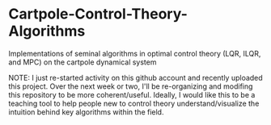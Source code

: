 # Cartpole-Control-Theory-Algorithms
Implementations of seminal algorithms in optimal control theory (LQR, ILQR, and MPC) on the cartpole dynamical system

NOTE: I just re-started activity on this github account and recently uploaded this project. Over the next week or two, I'll be re-organizing and modifing this repository to be more coherent/useful. Ideally, I would like this to be a teaching tool to help people new to control theory understand/visualize the intuition behind key algorithms within the field. 
